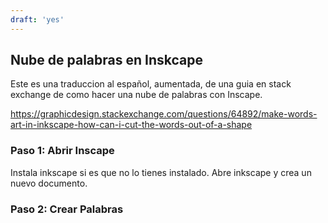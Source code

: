```yaml
---
draft: 'yes'
---
```

## Nube de palabras en Inskcape

Este es una traduccion al español, aumentada, de una guia en stack exchange de como hacer una nube de palabras con Inscape.

https://graphicdesign.stackexchange.com/questions/64892/make-words-art-in-inkscape-how-can-i-cut-the-words-out-of-a-shape

### Paso 1: Abrir Inscape

Instala inkscape si es que no lo tienes instalado. Abre inkscape y crea un nuevo documento.

### Paso 2: Crear Palabras



